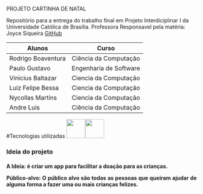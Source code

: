 PROJETO CARTINHA DE NATAL

Repositório para a entrega do trabalho final em Projeto Interdiciplinar I da Universidade Católica de Brasília.
Professora Responsavel pela matéria: Joyce Siqueira  [GitHub](https://github.com/joycitta-siqueira)

| Alunos | Curso |
| --- | --- |
| Rodrigo Boaventura | Ciência da Computação |
| Paulo Gustavo | Engenharia de Software |
| Vinicius Baltazar | Ciencia da Computação |
| Luiz Felipe  Bessa | Ciencia da Computação | 
| Nycollas Martins| Ciencia da Computação|
| Andre Luis| Ciência da Computação |
#Tecnologias utilizadas
<img src="https://cdn.jsdelivr.net/gh/devicons/devicon/icons/c/c-original.svg" width="50" height="50"/><img src="https://cdn.jsdelivr.net/gh/devicons/devicon/icons/html5/html5-plain-wordmark.svg" width="50" height="50"/>
### Ideia do projeto
<h4 align="justify"><p>A Ideia: é criar um app para facilitar a doação para as crianças.
 
 
<p>Público-alvo: O público alvo são todas as pessoas que queiram ajudar de alguma forma a fazer uma ou mais crianças felizes.
